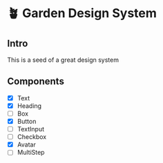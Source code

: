 # 🪴 Garden Design System

## Intro

This is a seed of a great design system

## Components

- [x] Text
- [x] Heading
- [ ] Box
- [x] Button
- [ ] TextInput
- [ ] Checkbox
- [x] Avatar
- [ ] MultiStep
